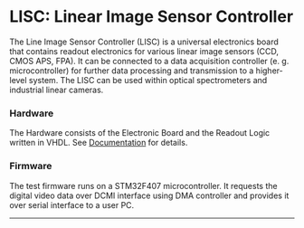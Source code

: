 LISC: Linear Image Sensor Controller
======

The Line Image Sensor Controller (LISC) is a universal electronics board that contains readout electronics for various linear image sensors (CCD, CMOS APS, FPA). 
It can be connected to a data acquisition controller (e. g. microcontroller) for further data processing and transmission to a higher-level system. 
The LISC can be used within optical spectrometers and industrial linear cameras.


### Hardware

The Hardware consists of the Electronic Board and the Readout Logic written in VHDL. See [Documentation]() for details.

### Firmware

The test firmware runs on a STM32F407 microcontroller. It requests the digital video data over DCMI interface using DMA controller and provides it over serial interface
to a user PC.


---
